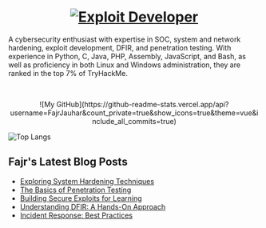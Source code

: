 <h1 align="center">
  <a href="https://git.io/typing-svg">
  <img src="https://readme-typing-svg.herokuapp.com/?lines=Exploit%20Developer&font=Fira%20Code&center=true&width=440&height=45&vCenter=true&size=22" alt="Exploit Developer">


  </a>
</h1>



A cybersecurity enthusiast with expertise in SOC, system and network hardening, exploit development, DFIR, and penetration testing. With experience in Python, C, Java, PHP, Assembly, JavaScript, and Bash, as well as proficiency in both Linux and Windows administration, they are ranked in the top 7% of TryHackMe.

<br>
<p align="center">
 ![My GitHub](https://github-readme-stats.vercel.app/api?username=FajrJauhar&count_private=true&show_icons=true&theme=vue&include_all_commits=true)

![Top Langs](https://github-readme-stats.vercel.app/api/top-langs/?username=FajrJauhar&theme=vue&count_private=true&show_icons=true&layout=compact)

</p>

## Fajr's Latest Blog Posts
<!-- BLOG-POST-LIST:START -->
- [Exploring System Hardening Techniques](#)
- [The Basics of Penetration Testing](#)
- [Building Secure Exploits for Learning](#)
- [Understanding DFIR: A Hands-On Approach](#)
- [Incident Response: Best Practices](#)
<!-- BLOG-POST-LIST:END -->
